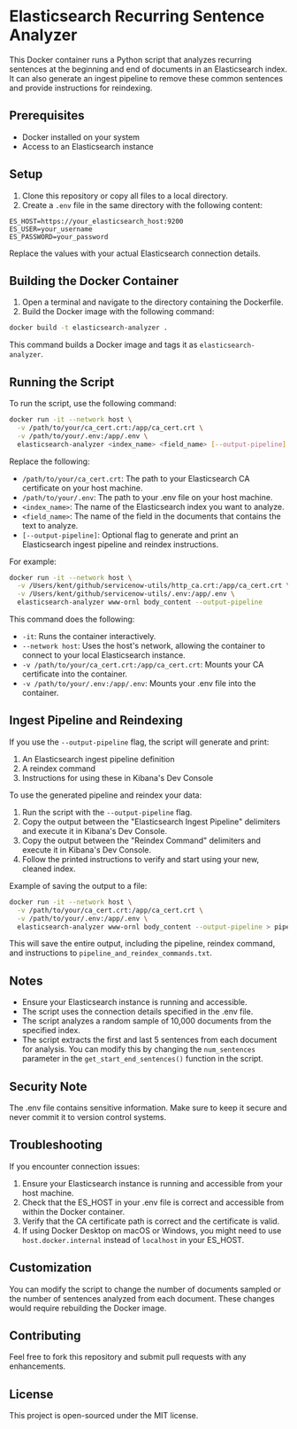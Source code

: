 # Elasticsearch Recurring Sentence Analyzer

This Docker container runs a Python script that analyzes recurring sentences at the beginning and end of documents in an Elasticsearch index. It can also generate an ingest pipeline to remove these common sentences and provide instructions for reindexing.

## Prerequisites

- Docker installed on your system
- Access to an Elasticsearch instance

## Setup

1. Clone this repository or copy all files to a local directory.
2. Create a `.env` file in the same directory with the following content:

```
ES_HOST=https://your_elasticsearch_host:9200
ES_USER=your_username
ES_PASSWORD=your_password
```

Replace the values with your actual Elasticsearch connection details.

## Building the Docker Container

1. Open a terminal and navigate to the directory containing the Dockerfile.
2. Build the Docker image with the following command:

```bash
docker build -t elasticsearch-analyzer .
```

This command builds a Docker image and tags it as `elasticsearch-analyzer`.

## Running the Script

To run the script, use the following command:

```bash
docker run -it --network host \
  -v /path/to/your/ca_cert.crt:/app/ca_cert.crt \
  -v /path/to/your/.env:/app/.env \
  elasticsearch-analyzer <index_name> <field_name> [--output-pipeline]
```

Replace the following:
- `/path/to/your/ca_cert.crt`: The path to your Elasticsearch CA certificate on your host machine.
- `/path/to/your/.env`: The path to your .env file on your host machine.
- `<index_name>`: The name of the Elasticsearch index you want to analyze.
- `<field_name>`: The name of the field in the documents that contains the text to analyze.
- `[--output-pipeline]`: Optional flag to generate and print an Elasticsearch ingest pipeline and reindex instructions.

For example:

```bash
docker run -it --network host \
  -v /Users/kent/github/servicenow-utils/http_ca.crt:/app/ca_cert.crt \
  -v /Users/kent/github/servicenow-utils/.env:/app/.env \
  elasticsearch-analyzer www-ornl body_content --output-pipeline
```

This command does the following:
- `-it`: Runs the container interactively.
- `--network host`: Uses the host's network, allowing the container to connect to your local Elasticsearch instance.
- `-v /path/to/your/ca_cert.crt:/app/ca_cert.crt`: Mounts your CA certificate into the container.
- `-v /path/to/your/.env:/app/.env`: Mounts your .env file into the container.

## Ingest Pipeline and Reindexing

If you use the `--output-pipeline` flag, the script will generate and print:
1. An Elasticsearch ingest pipeline definition
2. A reindex command
3. Instructions for using these in Kibana's Dev Console

To use the generated pipeline and reindex your data:

1. Run the script with the `--output-pipeline` flag.
2. Copy the output between the "Elasticsearch Ingest Pipeline" delimiters and execute it in Kibana's Dev Console.
3. Copy the output between the "Reindex Command" delimiters and execute it in Kibana's Dev Console.
4. Follow the printed instructions to verify and start using your new, cleaned index.

Example of saving the output to a file:

```bash
docker run -it --network host \
  -v /path/to/your/ca_cert.crt:/app/ca_cert.crt \
  -v /path/to/your/.env:/app/.env \
  elasticsearch-analyzer www-ornl body_content --output-pipeline > pipeline_and_reindex_commands.txt
```

This will save the entire output, including the pipeline, reindex command, and instructions to `pipeline_and_reindex_commands.txt`.

## Notes

- Ensure your Elasticsearch instance is running and accessible.
- The script uses the connection details specified in the .env file.
- The script analyzes a random sample of 10,000 documents from the specified index.
- The script extracts the first and last 5 sentences from each document for analysis. You can modify this by changing the `num_sentences` parameter in the `get_start_end_sentences()` function in the script.

## Security Note

The .env file contains sensitive information. Make sure to keep it secure and never commit it to version control systems.

## Troubleshooting

If you encounter connection issues:
1. Ensure your Elasticsearch instance is running and accessible from your host machine.
2. Check that the ES_HOST in your .env file is correct and accessible from within the Docker container.
3. Verify that the CA certificate path is correct and the certificate is valid.
4. If using Docker Desktop on macOS or Windows, you might need to use `host.docker.internal` instead of `localhost` in your ES_HOST.

## Customization

You can modify the script to change the number of documents sampled or the number of sentences analyzed from each document. These changes would require rebuilding the Docker image.

## Contributing

Feel free to fork this repository and submit pull requests with any enhancements.

## License

This project is open-sourced under the MIT license.
